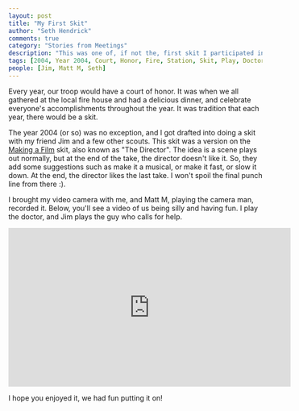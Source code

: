 ```yaml
--- 
layout: post
title: "My First Skit"
author: "Seth Hendrick"
comments: true
category: "Stories from Meetings"
description: "This was one of, if not the, first skit I participated in"
tags: [2004, Year 2004, Court, Honor, Fire, Station, Skit, Play, Doctor, Film, Video, YouTube]
people: [Jim, Matt M, Seth]
---
```


Every year, our troop would have a court of honor.  It was when we all gathered at the local fire house and had a delicious dinner, and celebrate everyone's accomplishments throughout the year.  It was tradition that each year, there would be a skit.

The year 2004 (or so) was no exception, and I got drafted into doing a skit with my friend Jim and a few other scouts.  This skit was a version on the [Making a Film](https://scoutermom.com/25556/making-a-film-skit/) skit, also known as "The Director".  The idea is a scene plays out normally, but at the end of the take, the director doesn't like it.  So, they add some suggestions such as make it a musical, or make it fast, or slow it down.  At the end, the director likes the last take.  I won't spoil the final punch line from there :).

I brought my video camera with me, and Matt M, playing the camera man, recorded it.  Below, you'll see a video of us being silly and having fun.  I play the doctor, and Jim plays the guy who calls for help.

<iframe width="560" height="315" src="https://www.youtube.com/embed/fXxBZcBTuA0?si=6zMr6-ignx1Tg42g" title="YouTube video player" frameborder="0" allow="accelerometer; autoplay; clipboard-write; encrypted-media; gyroscope; picture-in-picture; web-share" allowfullscreen></iframe>

I hope you enjoyed it, we had fun putting it on!
